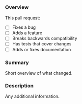 ### Overview

This pull request:

* [ ] Fixes a bug
* [ ] Adds a feature
* [ ] Breaks backwards compatibility
* [ ] Has tests that cover changes
* [ ] Adds or fixes documentation

### Summary

Short overview of what changed.

### Description

Any additional information.
